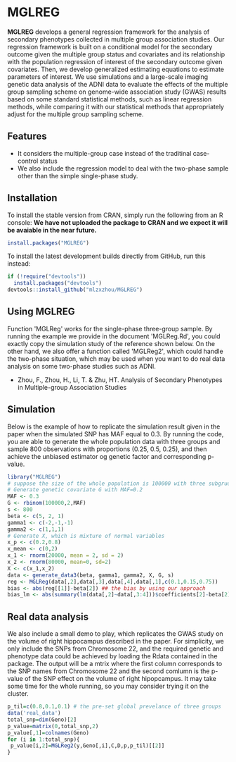# MGLREG  
**MGLREG** develops a general regression framework for the analysis of secondary phenotypes collected in multiple group association studies. Our regression framework is built on a conditional model for the secondary outcome given the multiple group status and covariates and its relationship with the population regression of interest of the secondary outcome given covariates. Then, we develop generalized estimating equations to estimate parameters of interest. We use simulations and a large-scale imaging genetic data analysis of the ADNI data to evaluate the effects of the multiple group sampling scheme on genome-wide association study (GWAS) results based on some standard statistical methods, such as linear regression methods, while comparing it with our statistical methods that appropriately adjust for the multiple group sampling scheme.

## Features
* It considers the multiple-group case instead of the traditinal case-control status
* We also include the regression model to deal with the two-phase sample other than the simple single-phase study.


## Installation
To install the stable version from CRAN, simply run the following from an R console: **We have not uploaded the package to CRAN and we expect it will be avaiable in the near future.**

```r
install.packages("MGLREG")
```

To install the latest development builds directly from GitHub, run this instead:

```r
if (!require("devtools"))
  install.packages("devtools")
devtools::install_github("mlzxzhou/MGLREG")
```

## Using MGLREG
Function 'MGLReg' works for the single-phase three-group sample. By running the example we provide in the document 'MGLReg.Rd', you could exactly copy the simulation study of the reference shown below. On the other hand, we also offer a function called 'MGLReg2', which could handle the two-phase situation, which may be used when you want to do real data analysis on some two-phase studies such as ADNI.  

* Zhou, F., Zhou, H., Li, T. & Zhu, HT. Analysis of Secondary Phenotypes in Multiple-group Association Studies


## Simulation
Below is the example of how to replicate the simulation result given in the paper when the simulated SNP has MAF equal to 0.3. By running the code, you are able to generate the whole population data with three groups and sample 800 observations with proportions (0.25, 0.5, 0.25), and then achieve the unbiased estimator og genetic factor and corresponding p-value.

```r
library("MGLREG")
# suppose the size of the whole population is 100000 with three subgruops and the proportions of the three groups are (10%, 15%, 75%)
# Generate genetic covariate G with MAF=0.2
MAF <- 0.3
G <- rbinom(100000,2,MAF)
s <- 800
beta <- c(5, 2, 1)
gamma1 <- c(-2,-1,-1)
gamma2 <- c(1,1,1)
# Generate X, which is mixture of normal variables
x_p <- c(0.2,0.8)
x_mean <- c(0,2)
x_1 <- rnorm(20000, mean = 2, sd = 2)
x_2 <- rnorm(80000, mean=0, sd=2)
X <- c(x_1,x_2)
data <- generate_data3(beta, gamma1, gamma2, X, G, s)
reg <- MGLReg(data[,2],data[,3],data[,4],data[,1],c(0.1,0.15,0.75))
bias <- abs(reg[[1]]-beta[2]) ## the bias by using our approach
bias_lm <- abs(summary(lm(data[,2]~data[,3:4]))$coefficients[2]-beta[2]) ## the bias by directly running linear model as comparison
```

## Real data analysis
We also include a small demo to play, which replicates the GWAS study on the volume of right hippocampus described in the paper. For simplicity, we only include the SNPs from Chromosome 22, and the required genetic and phenotype data could be achieved by loading the Rdata contained in the package. The output will be a mtrix where the first column corresponds to the SNP names from Chromosome 22 and the second comlumn is the p-value of the SNP effect on the volume of right hipopcampus. It may take some time for the whole running, so you may consider trying it on the cluster. 

```r
p_til=c(0.8,0.1,0.1) # the pre-set global prevelance of three groups
data('real_data')
total_snp=dim(Geno)[2]
p_value=matrix(0,total_snp,2)
p_value[,1]=colnames(Geno)
for (i in 1:total_snp){
 p_value[i,2]=MGLReg2(y,Geno[,i],C,D,p,p_til)[[2]]
}
```
